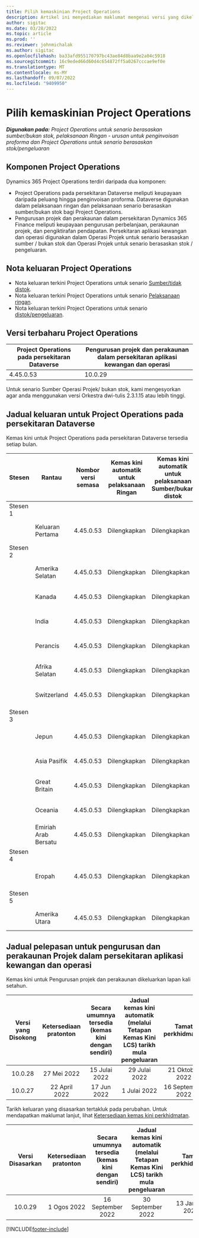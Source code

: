 ```yaml
---
title: Pilih kemaskinian Project Operations
description: Artikel ini menyediakan maklumat mengenai versi yang dikeluarkan Dynamics 365 Project Operations.
author: sigitac
ms.date: 03/28/2022
ms.topic: article
ms.prod: ''
ms.reviewer: johnmichalak
ms.author: sigitac
ms.openlocfilehash: ba33afd955170797bc43ae84d8baa9e2a04c5918
ms.sourcegitcommit: 16c9eded66d60d4c654872ff5a0267cccae9ef0e
ms.translationtype: MT
ms.contentlocale: ms-MY
ms.lasthandoff: 09/07/2022
ms.locfileid: "9409950"
---
```

# <a name="project-operations-updates"></a>Pilih kemaskinian Project Operations

_**Digunakan pada:** Project Operations untuk senario berasaskan sumber/bukan stok, pelaksanaan Ringan - urusan untuk penginvoisan proforma dan Project Operations untuk senario berasaskan stok/pengeluaran_



## <a name="project-operations-components"></a>Komponen Project Operations

Dynamics 365 Project Operations terdiri daripada dua komponen:

- Project Operations pada persekitaran Dataverse meliputi keupayaan daripada peluang hingga penginvoisan proforma. Dataverse digunakan dalam pelaksanaan ringan dan pelaksanaan senario berasaskan sumber/bukan stok bagi Project Operations.
- Pengurusan projek dan perakaunan dalam persekitaran Dynamics 365 Finance meliputi keupayaan pengurusan perbelanjaan, perakaunan projek, dan pengiktirafan pendapatan. Persekitaran aplikasi kewangan dan operasi digunakan dalam Operasi Projek untuk senario berasaskan sumber / bukan stok dan Operasi Projek untuk senario berasaskan stok / pengeluaran.

## <a name="project-operations-release-notes"></a>Nota keluaran Project Operations
- Nota keluaran terkini Project Operations untuk senario [Sumber/tidak distok](whats-new-july-2022-resource-based.md).
- Nota keluaran terkini Project Operations untuk senario [Pelaksanaan ringan](../pro/whats-new/whats-new-july-2022-lite.md).
- Nota keluaran terkini Project Operations untuk senario [distok/pengeluaran](../prod-pma/whats-new/whats-new-jul-2022-stocked.md).

## <a name="project-operations-latest-version"></a>Versi terbaharu Project Operations

| Project Operations pada persekitaran Dataverse | Pengurusan projek dan perakaunan dalam persekitaran aplikasi kewangan dan operasi | 
| --- | --- |
| 4.45.0.53 | 10.0.29 |

Untuk senario Sumber Operasi Projek/ bukan stok, kami mengesyorkan agar anda menggunakan versi Orkestra dwi-tulis 2.3.1.15 atau lebih tinggi.

## <a name="release-schedule-for-project-operations-on-dataverse-environment"></a>Jadual keluaran untuk Project Operations pada persekitaran Dataverse

Kemas kini untuk Project Operations pada persekitaran Dataverse tersedia setiap bulan. 

| Stesen | Rantau | Nombor versi semasa | Kemas kini automatik untuk pelaksanaan Ringan | Kemas kini automatik untuk pelaksanaan Sumber/bukan distok | Nombor versi seterusnya | Versi seterusnya tersedia secara am |
|-----------|-----------------------|-----------------|--------------------|---------------------|---------------------|---------------------|
| Stesen 1 |   &nbsp;              |    &nbsp;       | &nbsp;             |      &nbsp;         |      &nbsp;         |      &nbsp;         |
|   &nbsp;  | Keluaran Pertama         |  4.45.0.53      | Dilengkapkan           | Dilengkapkan            | TBD                 | 09 September 2022      |
| Stesen 2 |   &nbsp;              |    &nbsp;       | &nbsp;             |      &nbsp;         |      &nbsp;         |      &nbsp;         |
|   &nbsp;  | Amerika Selatan         |  4.45.0.53      | Dilengkapkan           | Dilengkapkan            | TBD                 | 09 September 2022       |
|   &nbsp;  | Kanada                |  4.45.0.53      | Dilengkapkan           | Dilengkapkan            | TBD                 | 09 September 2022       |
|   &nbsp;  | India                 |  4.45.0.53      | Dilengkapkan           | Dilengkapkan            | TBD                 | 09 September 2022       |
|   &nbsp;  | Perancis                |  4.45.0.53      | Dilengkapkan           | Dilengkapkan            | TBD                 | 09 September 2022       |
|   &nbsp;  | Afrika Selatan          |  4.45.0.53      | Dilengkapkan           | Dilengkapkan            | TBD                 | 09 September 2022       |
|   &nbsp;  | Switzerland           |  4.45.0.53      | Dilengkapkan           | Dilengkapkan            | TBD                 | 09 September 2022       |
| Stesen 3 |      &nbsp;           |     &nbsp;      |     &nbsp;         |      &nbsp;         |      &nbsp;         |      &nbsp;         |
|   &nbsp;  | Jepun                 |  4.45.0.53      | Dilengkapkan      | Dilengkapkan       | TBD                 | 09 September 2022       |
|   &nbsp;  | Asia Pasifik          |  4.45.0.53      | Dilengkapkan      | Dilengkapkan       | TBD                 | 09 September 2022       |
|   &nbsp;  | Great Britain         |  4.45.0.53      | Dilengkapkan      | Dilengkapkan       | TBD                 | 09 September 2022       |
|   &nbsp;  | Oceania               |  4.45.0.53      | Dilengkapkan      | Dilengkapkan       | TBD                 | 09 September 2022       |
|   &nbsp;  | Emiriah Arab Bersatu  |  4.45.0.53      | Dilengkapkan      | Dilengkapkan       | TBD                 | 09 September 2022       |
| Stesen 4 |     &nbsp;            |     &nbsp;      |     &nbsp;         |      &nbsp;         |      &nbsp;         |      &nbsp;         |
|   &nbsp;  | Eropah                |  4.45.0.53      | Dilengkapkan           | Dilengkapkan            | TBD           | 16 September 2022       |
| Stesen 5 |     &nbsp;            |     &nbsp;      |     &nbsp;         |      &nbsp;         |      &nbsp;         |      &nbsp;         |
|   &nbsp;  | Amerika Utara         |  4.45.0.53      | Dilengkapkan           | Dilengkapkan            | TBD           | 16 September 2022       |

## <a name="release-schedule-for-project-management-and-accounting-in-the-finance-and-operations-apps-environment"></a>Jadual pelepasan untuk pengurusan dan perakaunan Projek dalam persekitaran aplikasi kewangan dan operasi

Kemas kini untuk Pengurusan projek dan perakaunan dikeluarkan lapan kali setahun.

|Versi yang Disokong| Ketersediaan pratonton | Secara umumnya tersedia (kemas kini dengan sendiri) | Jadual kemas kini automatik (melalui Tetapan Kemas Kini LCS) tarikh mula pengeluaran |   Tamat perkhidmatan   |
|:---------------:|:---------------------------:|:---------------------------------:|:--------------------------------------------------------------------:|:------------------:|
|     10.0.28     |      27 Mei 2022           |        15 Julai 2022              |                          29 Julai 2022                               | 21 Oktober 2022   |
|     10.0.27     |      22 April 2022         |        17 Jun 2022              |                          1 Julai 2022                                | 16 September 2022 |

Tarikh keluaran yang disasarkan tertakluk pada perubahan. Untuk mendapatkan maklumat lanjut, lihat [Ketersediaan kemas kini perkhidmatan](/dynamics365/fin-ops-core/fin-ops/get-started/public-preview-releases?toc=%2fdynamics365%2ffinance%2ftoc.json).

|Versi Disasarkan | Ketersediaan pratonton | Secara umumnya tersedia (kemas kini dengan sendiri) | Jadual kemas kini automatik (melalui Tetapan Kemas Kini LCS) tarikh mula pengeluaran |   Tamat perkhidmatan   |
|:---------------:|:---------------------------:|:---------------------------------:|:--------------------------------------------------------------------:|:------------------:|
|     10.0.29     |      1 Ogos 2022         |       16 September 2022          |                        30 September 2022                            | 13 Januari 2023   |

[!INCLUDE[footer-include](../includes/footer-banner.md)]
